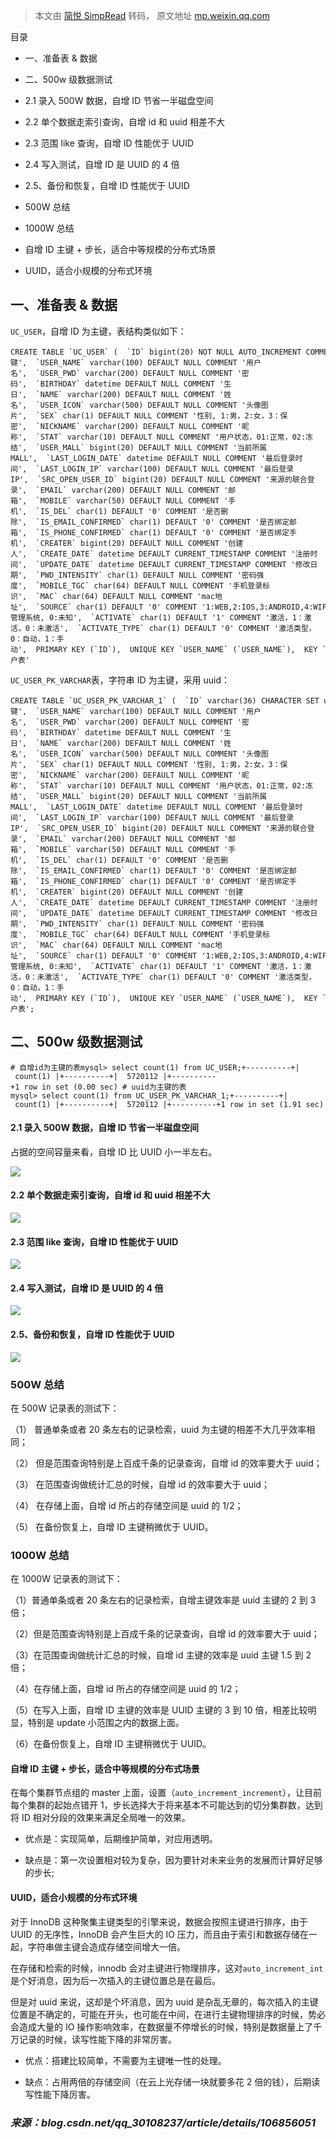 > 本文由 [简悦 SimpRead](http://ksria.com/simpread/) 转码， 原文地址 [mp.weixin.qq.com](https://mp.weixin.qq.com/s?__biz=MzI2OTQxMTM4OQ==&mid=2247523782&idx=4&sn=61fd9d86ece2eac10296ac9a5cebdfbb&chksm=eae26894dd95e182bd536848dbb6793992e3d94879422131931ad742422ac15a1b35de290221&mpshare=1&scene=1&srcid=0722ziUdVgBHL2ny1wo522Pd&sharer_sharetime=1658471328554&sharer_shareid=8a467675e94cd5b11b6640b7770d6cc6#rd)

目录  

*   一、准备表 & 数据
    
*   二、500w 级数据测试
    

*   2.1 录入 500W 数据，自增 ID 节省一半磁盘空间
    
*   2.2 单个数据走索引查询，自增 id 和 uuid 相差不大
    
*   2.3 范围 like 查询，自增 ID 性能优于 UUID
    
*   2.4 写入测试，自增 ID 是 UUID 的 4 倍
    
*   2.5、备份和恢复，自增 ID 性能优于 UUID
    
*   500W 总结
    
*   1000W 总结
    
*   自增 ID 主键 + 步长，适合中等规模的分布式场景
    
*   UUID，适合小规模的分布式环境
    

一、准备表 & 数据
----------

`UC_USER`，自增 ID 为主键，表结构类似如下：

```
CREATE TABLE `UC_USER` (  `ID` bigint(20) NOT NULL AUTO_INCREMENT COMMENT '主键',  `USER_NAME` varchar(100) DEFAULT NULL COMMENT '用户名',  `USER_PWD` varchar(200) DEFAULT NULL COMMENT '密码',  `BIRTHDAY` datetime DEFAULT NULL COMMENT '生日',  `NAME` varchar(200) DEFAULT NULL COMMENT '姓名',  `USER_ICON` varchar(500) DEFAULT NULL COMMENT '头像图片',  `SEX` char(1) DEFAULT NULL COMMENT '性别, 1:男，2:女，3：保密',  `NICKNAME` varchar(200) DEFAULT NULL COMMENT '昵称',  `STAT` varchar(10) DEFAULT NULL COMMENT '用户状态，01:正常，02:冻结',  `USER_MALL` bigint(20) DEFAULT NULL COMMENT '当前所属MALL',  `LAST_LOGIN_DATE` datetime DEFAULT NULL COMMENT '最后登录时间',  `LAST_LOGIN_IP` varchar(100) DEFAULT NULL COMMENT '最后登录IP',  `SRC_OPEN_USER_ID` bigint(20) DEFAULT NULL COMMENT '来源的联合登录',  `EMAIL` varchar(200) DEFAULT NULL COMMENT '邮箱',  `MOBILE` varchar(50) DEFAULT NULL COMMENT '手机',  `IS_DEL` char(1) DEFAULT '0' COMMENT '是否删除',  `IS_EMAIL_CONFIRMED` char(1) DEFAULT '0' COMMENT '是否绑定邮箱',  `IS_PHONE_CONFIRMED` char(1) DEFAULT '0' COMMENT '是否绑定手机',  `CREATER` bigint(20) DEFAULT NULL COMMENT '创建人',  `CREATE_DATE` datetime DEFAULT CURRENT_TIMESTAMP COMMENT '注册时间',  `UPDATE_DATE` datetime DEFAULT CURRENT_TIMESTAMP COMMENT '修改日期',  `PWD_INTENSITY` char(1) DEFAULT NULL COMMENT '密码强度',  `MOBILE_TGC` char(64) DEFAULT NULL COMMENT '手机登录标识',  `MAC` char(64) DEFAULT NULL COMMENT 'mac地址',  `SOURCE` char(1) DEFAULT '0' COMMENT '1:WEB,2:IOS,3:ANDROID,4:WIFI,5:管理系统, 0:未知',  `ACTIVATE` char(1) DEFAULT '1' COMMENT '激活，1：激活，0：未激活',  `ACTIVATE_TYPE` char(1) DEFAULT '0' COMMENT '激活类型，0：自动，1：手动',  PRIMARY KEY (`ID`),  UNIQUE KEY `USER_NAME` (`USER_NAME`),  KEY `MOBILE` (`MOBILE`),  KEY `IDX_MOBILE_TGC` (`MOBILE_TGC`,`ID`),  KEY `IDX_EMAIL` (`EMAIL`,`ID`),  KEY `IDX_CREATE_DATE` (`CREATE_DATE`,`ID`),  KEY `IDX_UPDATE_DATE` (`UPDATE_DATE`)) ENGINE=InnoDB AUTO_INCREMENT=7122681 DEFAULT CHARSET=utf8 COMMENT='用户表'
```

`UC_USER_PK_VARCHAR`表，字符串 ID 为主键，采用 uuid：

```
CREATE TABLE `UC_USER_PK_VARCHAR_1` (  `ID` varchar(36) CHARACTER SET utf8mb4 NOT NULL DEFAULT '0' COMMENT '主键',  `USER_NAME` varchar(100) DEFAULT NULL COMMENT '用户名',  `USER_PWD` varchar(200) DEFAULT NULL COMMENT '密码',  `BIRTHDAY` datetime DEFAULT NULL COMMENT '生日',  `NAME` varchar(200) DEFAULT NULL COMMENT '姓名',  `USER_ICON` varchar(500) DEFAULT NULL COMMENT '头像图片',  `SEX` char(1) DEFAULT NULL COMMENT '性别, 1:男，2:女，3：保密',  `NICKNAME` varchar(200) DEFAULT NULL COMMENT '昵称',  `STAT` varchar(10) DEFAULT NULL COMMENT '用户状态，01:正常，02:冻结',  `USER_MALL` bigint(20) DEFAULT NULL COMMENT '当前所属MALL',  `LAST_LOGIN_DATE` datetime DEFAULT NULL COMMENT '最后登录时间',  `LAST_LOGIN_IP` varchar(100) DEFAULT NULL COMMENT '最后登录IP',  `SRC_OPEN_USER_ID` bigint(20) DEFAULT NULL COMMENT '来源的联合登录',  `EMAIL` varchar(200) DEFAULT NULL COMMENT '邮箱',  `MOBILE` varchar(50) DEFAULT NULL COMMENT '手机',  `IS_DEL` char(1) DEFAULT '0' COMMENT '是否删除',  `IS_EMAIL_CONFIRMED` char(1) DEFAULT '0' COMMENT '是否绑定邮箱',  `IS_PHONE_CONFIRMED` char(1) DEFAULT '0' COMMENT '是否绑定手机',  `CREATER` bigint(20) DEFAULT NULL COMMENT '创建人',  `CREATE_DATE` datetime DEFAULT CURRENT_TIMESTAMP COMMENT '注册时间',  `UPDATE_DATE` datetime DEFAULT CURRENT_TIMESTAMP COMMENT '修改日期',  `PWD_INTENSITY` char(1) DEFAULT NULL COMMENT '密码强度',  `MOBILE_TGC` char(64) DEFAULT NULL COMMENT '手机登录标识',  `MAC` char(64) DEFAULT NULL COMMENT 'mac地址',  `SOURCE` char(1) DEFAULT '0' COMMENT '1:WEB,2:IOS,3:ANDROID,4:WIFI,5:管理系统, 0:未知',  `ACTIVATE` char(1) DEFAULT '1' COMMENT '激活，1：激活，0：未激活',  `ACTIVATE_TYPE` char(1) DEFAULT '0' COMMENT '激活类型，0：自动，1：手动',  PRIMARY KEY (`ID`),  UNIQUE KEY `USER_NAME` (`USER_NAME`),  KEY `MOBILE` (`MOBILE`),  KEY `IDX_MOBILE_TGC` (`MOBILE_TGC`,`ID`),  KEY `IDX_EMAIL` (`EMAIL`,`ID`),  KEY `IDX_CREATE_DATE` (`CREATE_DATE`,`ID`),  KEY `IDX_UPDATE_DATE` (`UPDATE_DATE`)) ENGINE=InnoDB DEFAULT CHARSET=utf8 COMMENT='用户表';
```

二、500w 级数据测试
------------

```
# 自增id为主键的表mysql> select count(1) from UC_USER;+----------+| count(1) |+----------+|  5720112 |+----------+1 row in set (0.00 sec) # uuid为主键的表mysql> select count(1) from UC_USER_PK_VARCHAR_1;+----------+| count(1) |+----------+|  5720112 |+----------+1 row in set (1.91 sec)
```

#### 2.1 录入 500W 数据，自增 ID 节省一半磁盘空间

占据的空间容量来看，自增 ID 比 UUID 小一半左右。

![](https://mmbiz.qpic.cn/mmbiz_png/eQPyBffYbuePlVR02fhBTJJA4zlPqMlLTZzT1eSpQL8n0xic9hNmricvZ3IToV9iaVZH6Ate2LsYStAmOibJ16sItg/640?wx_fmt=png)

#### 2.2 单个数据走索引查询，自增 id 和 uuid 相差不大

![](https://mmbiz.qpic.cn/mmbiz_png/eQPyBffYbuePlVR02fhBTJJA4zlPqMlLbqRQ87Bl9YoaBF3l9bDtQqiat6jupHYDxibpAcVjiaZiclZ0ApenLvcX8Q/640?wx_fmt=png)

#### 2.3 范围 like 查询，自增 ID 性能优于 UUID

![](https://mmbiz.qpic.cn/mmbiz_png/eQPyBffYbuePlVR02fhBTJJA4zlPqMlLunavb51icic8jum1PTARicicSq4X9BX6dtXLnrliauKBiajIWicLUib5GCUahg/640?wx_fmt=png)

#### 2.4 写入测试，自增 ID 是 UUID 的 4 倍

![](https://mmbiz.qpic.cn/mmbiz_png/eQPyBffYbuePlVR02fhBTJJA4zlPqMlLVyq3HnibGcKsTtxCWjUQpGBLv8uiaK0fXrbdBdmOcJRdzib90MFjOZMdg/640?wx_fmt=png)

#### 2.5、备份和恢复，自增 ID 性能优于 UUID

![](https://mmbiz.qpic.cn/mmbiz_png/eQPyBffYbuePlVR02fhBTJJA4zlPqMlLlUveicduj6p1ibDfFKytQG0VMFINbJyLXTgJuCIkJ2aS46LPD1sCNohw/640?wx_fmt=png)

### 500W 总结

在 500W 记录表的测试下：

（1） 普通单条或者 20 条左右的记录检索，uuid 为主键的相差不大几乎效率相同；

（2） 但是范围查询特别是上百成千条的记录查询，自增 id 的效率要大于 uuid；

（3） 在范围查询做统计汇总的时候，自增 id 的效率要大于 uuid；

（4） 在存储上面，自增 id 所占的存储空间是 uuid 的 1/2；

（5） 在备份恢复上，自增 ID 主键稍微优于 UUID。

### 1000W 总结

在 1000W 记录表的测试下：

（1）普通单条或者 20 条左右的记录检索，自增主键效率是 uuid 主键的 2 到 3 倍；

（2）但是范围查询特别是上百成千条的记录查询，自增 id 的效率要大于 uuid；

（3）在范围查询做统计汇总的时候，自增 id 主键的效率是 uuid 主键 1.5 到 2 倍；

（4）在存储上面，自增 id 所占的存储空间是 uuid 的 1/2；

（5）在写入上面，自增 ID 主键的效率是 UUID 主键的 3 到 10 倍，相差比较明显，特别是 update 小范围之内的数据上面。

（6）在备份恢复上，自增 ID 主键稍微优于 UUID。

#### 自增 ID 主键 + 步长，适合中等规模的分布式场景

在每个集群节点组的 master 上面，设置（`auto_increment_increment`），让目前每个集群的起始点错开 1，步长选择大于将来基本不可能达到的切分集群数，达到将 ID 相对分段的效果来满足全局唯一的效果。

*   优点是：实现简单，后期维护简单，对应用透明。
    
*   缺点是：第一次设置相对较为复杂，因为要针对未来业务的发展而计算好足够的步长;
    

#### UUID，适合小规模的分布式环境

对于 InnoDB 这种聚集主键类型的引擎来说，数据会按照主键进行排序，由于 UUID 的无序性，InnoDB 会产生巨大的 IO 压力，而且由于索引和数据存储在一起，字符串做主键会造成存储空间增大一倍。

在存储和检索的时候，innodb 会对主键进行物理排序，这对`auto_increment_int`是个好消息，因为后一次插入的主键位置总是在最后。

但是对 uuid 来说，这却是个坏消息，因为 uuid 是杂乱无章的，每次插入的主键位置是不确定的，可能在开头，也可能在中间，在进行主键物理排序的时候，势必会造成大量的 IO 操作影响效率，在数据量不停增长的时候，特别是数据量上了千万记录的时候，读写性能下降的非常厉害。

*   优点：搭建比较简单，不需要为主键唯一性的处理。
    
*   缺点：占用两倍的存储空间（在云上光存储一块就要多花 2 倍的钱），后期读写性能下降厉害。
    

### _来源：blog.csdn.net/qq_30108237/article/details/106856051_